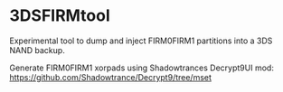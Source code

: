 # 3DSFIRMtool
Experimental tool to dump and inject FIRM0FIRM1 partitions into a 3DS NAND backup.

Generate FIRM0FIRM1 xorpads using Shadowtrances Decrypt9UI mod:
https://github.com/Shadowtrance/Decrypt9/tree/mset
